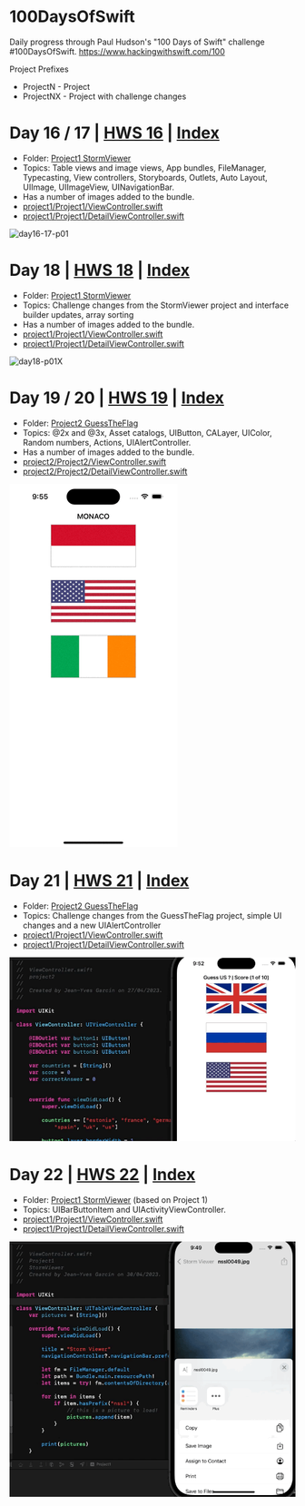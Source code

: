 # 100DaysOfSwift
Daily progress through Paul Hudson's "100 Days of Swift" challenge #100DaysOfSwift. https://www.hackingwithswift.com/100

Project Prefixes
* ProjectN - Project
* ProjectNX - Project with challenge changes


# Day 16 / 17 | [HWS 16](https://www.hackingwithswift.com/100/16) | [Index](https://github.com/jeanyvesgarcin/100DaysOfSwift/blob/main/README.md)

- Folder: [Project1 StormViewer](https://github.com/jeanyvesgarcin/100DaysOfSwift/tree/main/project1) 
- Topics: Table views and image views, App bundles, FileManager, Typecasting, View controllers, Storyboards, Outlets, Auto Layout, UIImage, UIImageView, UINavigationBar.
- Has a number of images added to the bundle.
- [project1/Project1/ViewController.swift](https://github.com/jeanyvesgarcin/100DaysOfSwift/blob/1580a00fc0649a223e5bc4c93322b4d5bf6f4970/project1/Project1/ViewController.swift)
- [project1/Project1/DetailViewController.swift](https://github.com/jeanyvesgarcin/100DaysOfSwift/blob/91de5df7405eb09091e01708790c12c5047d024a/project1/Project1/DetailViewController.swift)
 
![day16-17-p01](https://user-images.githubusercontent.com/114491721/234867458-32141f26-625e-4e12-b721-348275a4a97d.gif)


# Day 18 | [HWS 18](https://www.hackingwithswift.com/100/18) | [Index](https://github.com/jeanyvesgarcin/100DaysOfSwift/blob/main/README.md)

- Folder: [Project1 StormViewer](https://github.com/jeanyvesgarcin/100DaysOfSwift/tree/main/project1X) 
- Topics: Challenge changes from the StormViewer project and interface builder updates, array sorting
- Has a number of images added to the bundle.
- [project1/Project1/ViewController.swift](https://github.com/jeanyvesgarcin/100DaysOfSwift/blob/dcb8d1558dc68e509b957407e832aa05e01f57a8/project1X/Project1/ViewController.swift)
- [project1/Project1/DetailViewController.swift](https://github.com/jeanyvesgarcin/100DaysOfSwift/blob/dcb8d1558dc68e509b957407e832aa05e01f57a8/project1X/Project1/DetailViewController.swift)
 
![day18-p01X](https://user-images.githubusercontent.com/114491721/234869257-3d4ca185-6359-4ed2-a5ae-d17e24c9098a.gif)


# Day 19 / 20 | [HWS 19](https://www.hackingwithswift.com/100/19) | [Index](https://github.com/jeanyvesgarcin/100DaysOfSwift/blob/main/README.md)

- Folder: [Project2 GuessTheFlag](https://github.com/jeanyvesgarcin/100DaysOfSwift/tree/main/project2) 
- Topics: @2x and @3x, Asset catalogs, UIButton, CALayer, UIColor, Random numbers, Actions, UIAlertController.
- Has a number of images added to the bundle.
- [project2/Project2/ViewController.swift](https://github.com/jeanyvesgarcin/100DaysOfSwift/blob/babe6d5e44932acec79d828a0cac6631d03c47a9/project2/project2/ViewController.swift)
- [project2/Project2/DetailViewController.swift](https://github.com/jeanyvesgarcin/100DaysOfSwift/blob/babe6d5e44932acec79d828a0cac6631d03c47a9/project2X/project2/ViewController.swift)
 
![day19-20-p02](https://github.com/jeanyvesgarcin/100DaysOfSwift/blob/babe6d5e44932acec79d828a0cac6631d03c47a9/Images/day19-20-p02.gif)


# Day 21 | [HWS 21](https://www.hackingwithswift.com/100/21) | [Index](https://github.com/jeanyvesgarcin/100DaysOfSwift/blob/main/README.md)

- Folder: [Project2 GuessTheFlag](https://github.com/jeanyvesgarcin/100DaysOfSwift/tree/main/project2X) 
- Topics: Challenge changes from the GuessTheFlag project, simple UI changes and a new UIAlertController
- [project1/Project1/ViewController.swift](https://github.com/jeanyvesgarcin/100DaysOfSwift/blob/dcb8d1558dc68e509b957407e832aa05e01f57a8/project1X/Project1/ViewController.swift)
- [project1/Project1/DetailViewController.swift](https://github.com/jeanyvesgarcin/100DaysOfSwift/blob/dcb8d1558dc68e509b957407e832aa05e01f57a8/project1X/Project1/DetailViewController.swift)
 
![day21-p02X](https://github.com/jeanyvesgarcin/100DaysOfSwift/blob/babe6d5e44932acec79d828a0cac6631d03c47a9/Images/day21-p02X.gif)


# Day 22 | [HWS 22](https://www.hackingwithswift.com/100/22) | [Index](https://github.com/jeanyvesgarcin/100DaysOfSwift/blob/main/README.md)

- Folder: [Project1 StormViewer](https://github.com/jeanyvesgarcin/100DaysOfSwift/tree/main/project1XX) (based on Project 1)
- Topics: UIBarButtonItem and UIActivityViewController.
- [project1/Project1/ViewController.swift](https://github.com/jeanyvesgarcin/100DaysOfSwift/blob/18d49dad893d5d3e0c8a281e2b897fe5f17c7e2b/project1XX/Project1/ViewController.swift)
- [project1/Project1/DetailViewController.swift](https://github.com/jeanyvesgarcin/100DaysOfSwift/blob/18d49dad893d5d3e0c8a281e2b897fe5f17c7e2b/project1XX/Project1/DetailViewController.swift)
 
![day22-p01XX](https://github.com/jeanyvesgarcin/100DaysOfSwift/blob/18d49dad893d5d3e0c8a281e2b897fe5f17c7e2b/Images/day22-p01XX.gif)



